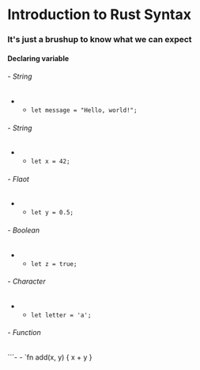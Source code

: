# Introduction to Rust Syntax

### It's just a brushup to know what we can expect

#### Declaring variable
###### - String
- - `let message = "Hello, world!";`
###### - String
- - `let x = 42;`
###### - Flaot
- - `let y = 0.5;`
###### - Boolean
- - `let z = true;`
###### - Character
- - `let letter = 'a';`
###### - Function
```- - `fn add(x, y) {
    x + y
}